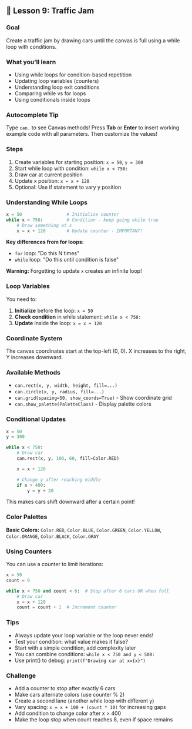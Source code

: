 ## 🚦 Lesson 9: Traffic Jam

### Goal
Create a traffic jam by drawing cars until the canvas is full using a while loop with conditions.

### What you'll learn
- Using while loops for condition-based repetition
- Updating loop variables (counters)
- Understanding loop exit conditions
- Comparing while vs for loops
- Using conditionals inside loops

### Autocomplete Tip
Type `can.` to see Canvas methods! Press **Tab** or **Enter** to insert working example code with all parameters. Then customize the values!

### Steps
1. Create variables for starting position: `x = 50`, `y = 300`
2. Start while loop with condition: `while x < 750:`
3. Draw car at current position
4. Update x position: `x = x + 120`
5. Optional: Use if statement to vary y position

### Understanding While Loops
```python
x = 50                 # Initialize counter
while x < 750:         # Condition - keep going while true
    # Draw something at x
    x = x + 120        # Update counter - IMPORTANT!
```

**Key differences from for loops:**
- `for` loop: "Do this N times"
- `while` loop: "Do this until condition is false"

**Warning:** Forgetting to update `x` creates an infinite loop!

### Loop Variables
You need to:
1. **Initialize** before the loop: `x = 50`
2. **Check condition** in while statement: `while x < 750:`
3. **Update** inside the loop: `x = x + 120`

### Coordinate System
The canvas coordinates start at the top-left (0, 0). X increases to the right, Y increases downward.

### Available Methods
- `can.rect(x, y, width, height, fill=...)`
- `can.circle(x, y, radius, fill=...)`
- `can.grid(spacing=50, show_coords=True)` - Show coordinate grid
- `can.show_palette(PaletteClass)` - Display palette colors

### Conditional Updates
```python
x = 50
y = 300

while x < 750:
    # Draw car
    can.rect(x, y, 100, 60, fill=Color.RED)

    x = x + 120

    # Change y after reaching middle
    if x > 400:
        y = y + 20
```

This makes cars shift downward after a certain point!

### Color Palettes
**Basic Colors:** `Color.RED`, `Color.BLUE`, `Color.GREEN`, `Color.YELLOW`, `Color.ORANGE`, `Color.BLACK`, `Color.GRAY`

### Using Counters
You can use a counter to limit iterations:

```python
x = 50
count = 0

while x < 750 and count < 6:  # Stop after 6 cars OR when full
    # Draw car
    x = x + 120
    count = count + 1  # Increment counter
```

### Tips
- Always update your loop variable or the loop never ends!
- Test your condition: what value makes it false?
- Start with a simple condition, add complexity later
- You can combine conditions: `while x < 750 and y < 500:`
- Use print() to debug: `print(f"Drawing car at x={x}")`

### Challenge
- Add a counter to stop after exactly 6 cars
- Make cars alternate colors (use counter % 2)
- Create a second lane (another while loop with different y)
- Vary spacing: `x = x + 100 + (count * 10)` for increasing gaps
- Add condition to change color after x > 400
- Make the loop stop when count reaches 8, even if space remains
